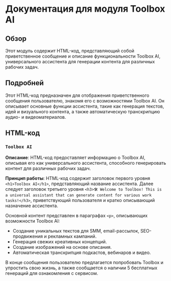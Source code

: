 # Документация для модуля Toolbox AI

## Обзор

Этот модуль содержит HTML-код, представляющий собой приветственное сообщение и описание функциональности Toolbox AI, универсального ассистента для генерации контента для различных рабочих задач.

## Подробней

Этот HTML-код предназначен для отображения приветственного сообщения пользователю, знакомя его с возможностями Toolbox AI. Он описывает основные функции ассистента, такие как генерация текстов, идей и визуального контента, а также автоматическую транскрипцию аудио- и видеоматериалов.

## HTML-код

### `Toolbox AI`

**Описание**: HTML-код предоставляет информацию о Toolbox AI, описывая его как универсального ассистента, способного генерировать контент для различных рабочих задач.

**Принцип работы**:
HTML-код содержит заголовок первого уровня `<h1>Toolbox AI</h1>`, представляющий название ассистента. Далее следует заголовок третьего уровня `<h3>🛠 Welcome to Toolbox! This is a universal assistant that can generate content for various work tasks!</h3>`, приветствующий пользователя и кратко описывающий назначение ассистента.

Основной контент представлен в параграфах `<p>`, описывающих возможности Toolbox AI:
- Создание уникальных текстов для SMM, email-рассылок, SEO-продвижения и рекламных кампаний.
- Генерация свежих креативных концепций.
- Создание изображений на основе описания.
- Автоматическая транскрипция подкастов, вебинаров и видео.

В конце сообщения пользователю предлагается попробовать Toolbox и упростить свою жизнь, а также сообщается о наличии 5 бесплатных генераций для ознакомления с сервисом.